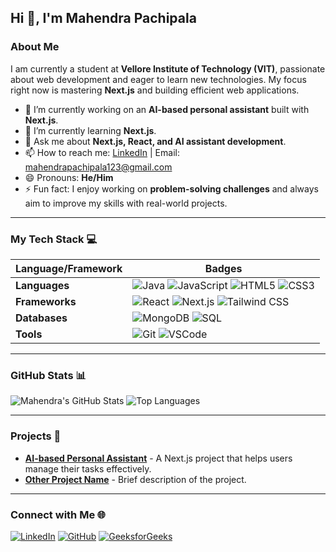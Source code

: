 ## Hi 👋, I'm Mahendra Pachipala

<!--
**MahendraPachipala/MahendraPachipala** is a ✨ _special_ ✨ repository because its `README.md` (this file) appears on your GitHub profile.
-->

### About Me

I am currently a student at **Vellore Institute of Technology (VIT)**, passionate about web development and eager to learn new technologies. My focus right now is mastering **Next.js** and building efficient web applications.

- 🔭 I’m currently working on an **AI-based personal assistant** built with **Next.js**.
- 🌱 I’m currently learning **Next.js**.
- 💬 Ask me about **Next.js, React, and AI assistant development**.
- 📫 How to reach me: [LinkedIn](https://www.linkedin.com/in/naga-mahendra-pachipala-54216623a/) | Email: [mahendrapachipala123@gmail.com](mailto:mahendrapachipala123@gmail.com)
- 😄 Pronouns: **He/Him**
- ⚡ Fun fact: I enjoy working on **problem-solving challenges** and always aim to improve my skills with real-world projects.

---

### My Tech Stack 💻

| Language/Framework    | Badges                                                                                              |
|-----------------------|-----------------------------------------------------------------------------------------------------|
| **Languages**         | ![Java](https://img.shields.io/badge/Java-black?style=flat-square&logo=java) ![JavaScript](https://img.shields.io/badge/JavaScript-black?style=flat-square&logo=javascript) ![HTML5](https://img.shields.io/badge/HTML5-orange?style=flat-square&logo=html5) ![CSS3](https://img.shields.io/badge/CSS3-blue?style=flat-square&logo=css3) |
| **Frameworks**        | ![React](https://img.shields.io/badge/React-blue?style=flat-square&logo=react) ![Next.js](https://img.shields.io/badge/Next.js-black?style=flat-square&logo=next.js) ![Tailwind CSS](https://img.shields.io/badge/Tailwind%20CSS-blue?style=flat-square&logo=tailwind-css) |
| **Databases**         | ![MongoDB](https://img.shields.io/badge/MongoDB-green?style=flat-square&logo=mongodb) ![SQL](https://img.shields.io/badge/SQL-blue?style=flat-square&logo=mysql) |
| **Tools**             | ![Git](https://img.shields.io/badge/Git-black?style=flat-square&logo=git) ![VSCode](https://img.shields.io/badge/VSCode-blue?style=flat-square&logo=visual-studio-code) |

---

### GitHub Stats 📊

![Mahendra's GitHub Stats](https://github-readme-stats.vercel.app/api?username=MahendraPachipala&show_icons=true&theme=radical)
![Top Languages](https://github-readme-stats.vercel.app/api/top-langs/?username=MahendraPachipala&layout=compact&theme=radical)

---

### Projects 🚀

- [**AI-based Personal Assistant**](https://github.com/MahendraPachipala/your-repo-name) - A Next.js project that helps users manage their tasks effectively.
- [**Other Project Name**](https://github.com/MahendraPachipala/your-other-repo-name) - Brief description of the project.

---

### Connect with Me 🌐

[![LinkedIn](https://img.shields.io/badge/LinkedIn-blue?style=flat-square&logo=linkedin)](https://www.linkedin.com/in/naga-mahendra-pachipala-54216623a/)
[![GitHub](https://img.shields.io/badge/GitHub-black?style=flat-square&logo=github)](https://github.com/MahendraPachipala)
[![GeeksforGeeks](https://img.shields.io/badge/GeeksforGeeks-orange?style=flat-square&logo=geeksforGeeks)](https://www.geeksforgeeks.org/user/mahendrapacgsjl/)
